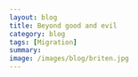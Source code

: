 ```yaml
---
layout: blog
title: Beyond good and evil
category: blog
tags: [Migration]  
summary:  
image: /images/blog/briten.jpg
---
```

